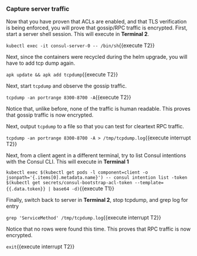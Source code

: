 ### Capture server traffic

Now that you have proven that ACLs are enabled, and that TLS verification is being enforced,
you will prove that gossip/RPC traffic is encrypted. First, start a server shell session.
This will execute in **Terminal 2**.

`kubectl exec -it consul-server-0 -- /bin/sh`{{execute T2}}

Next, since the containers were recycled during the helm upgrade, you will
have to add tcp dump again.

`apk update && apk add tcpdump`{{execute T2}}

Next, start `tcpdump` and observe the gossip traffic.

`tcpdump -an portrange 8300-8700 -A`{{execute T2}}

Notice that, unlike before, none of the traffic is human readable. This
proves that gossip traffic is now encrypted.

Next, output `tcpdump` to a file so that you can test for cleartext RPC traffic.

`tcpdump -an portrange 8300-8700 -A > /tmp/tcpdump.log`{{execute interrupt T2}}

Next, from a client agent in a different terminal, try to list Consul intentions with the Consul CLI.
This will execute in **Terminal 1**

`kubectl exec $(kubectl get pods -l component=client -o jsonpath='{.items[0].metadata.name}') -- consul intention list -token $(kubectl get secrets/consul-bootstrap-acl-token --template={{.data.token}} | base64 -d)`{{execute T1}}

Finally, switch back to server in **Terminal 2**, stop tcpdump, and grep log for entry

`grep 'ServiceMethod' /tmp/tcpdump.log`{{execute interrupt T2}}

Notice that no rows were found this time. This proves that RPC traffic is now encrypted.

`exit`{{execute interrupt T2}}
